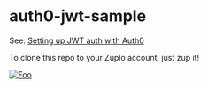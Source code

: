 # auth0-jwt-sample

See: [Setting up JWT auth with Auth0](https://zuplo.notion.site/Setting-up-JWT-auth-with-Auth0-9f5ce6ad37f5418aaa781391c1995e00)

To clone this repo to your Zuplo account, just zup it!


[![Foo](https://zuplo.com/images/zup_it.png)](http://portal.zuplo.com/clone?sourceRepoUrl=https://github.com/zuplo/auth0-jwt-sample.git)
